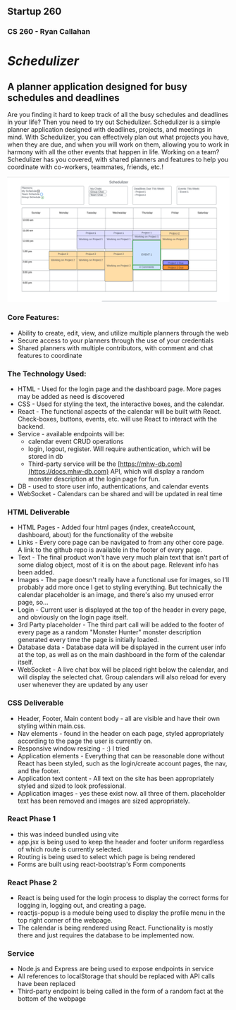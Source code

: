 ## Startup 260
### CS 260 - Ryan Callahan

# ***Schedulizer***
## A planner application designed for busy schedules and deadlines
Are you finding it hard to keep track of all the busy schedules and deadlines in your life? Then you need
to try out Schedulizer. Schedulizer is a simple planner application designed with deadlines, projects, and
meetings in mind. With Schedulizer, you can effectively plan out what projects you have, when they are due,
and when you will work on them, allowing you to work in harmony with all the other events that happen in life. 
Working on a team? Schedulizer has you covered, with shared planners and features to help you coordinate 
with co-workers, teammates, friends, etc.!

![Schedulizer Mockup](public/schedulizer_mockup.png)

### Core Features:
- Ability to create, edit, view, and utilize multiple planners through the web
- Secure access to your planners through the use of your credentials
- Shared planners with multiple contributors, with comment and chat features to coordinate

### The Technology Used:
- HTML - Used for the login page and the dashboard page. More pages may be added as need is discovered
- CSS - Used for styling the text, the interactive boxes, and the calendar.
- React - The functional aspects of the calendar will be built with React. Check-boxes, buttons, events, etc. will
  use React to interact with the backend.
- Service - available endpoints will be:
  - calendar event CRUD operations
  - login, logout, register. Will require authentication, which will be stored in db
  - Third-party service will be the [https://mhw-db.com](https://docs.mhw-db.com) API, which will display a random
  monster description at the login page for fun.
- DB - used to store user info, authentications, and calendar events
- WebSocket - Calendars can be shared and will be updated in real time

### HTML Deliverable
- HTML Pages - Added four html pages (index, createAccount, dashboard, about) for the functionality of the website
- Links - Every core page can be navigated to from any other core page. A link to the github repo is available in the
footer of every page.
- Text - The final product won't have very much plain text that isn't part of some dialog object, most of it is on the
about page. Relevant info has been added.
- Images - The page doesn't really have a functional use for images, so I'll probably add more once I get to styling
everything. But technically the calendar placeholder is an image, and there's also my unused error page, so...
- Login - Current user is displayed at the top of the header in every page, and obviously on the login page itself.
- 3rd Party placeholder - The third part call will be added to the footer of every page as a random "Monster Hunter"
monster description generated every time the page is initially loaded.
- Database data - Database data will be displayed in the current user info at the top, as well as on the main dashboard
in the form of the calendar itself.
- WebSocket - A live chat box will be placed right below the calendar, and will display the selected chat. Group
calendars will also reload for every user whenever they are updated by any user

### CSS Deliverable
- Header, Footer, Main content body - all are visible and have their own styling within main.css.
- Nav elements - found in the header on each page, styled appropriately according to the page the user is currently on.
- Responsive window resizing - :) I tried
- Application elements - Everything that can be reasonable done without React has been styled, such as the login/create
  account pages, the nav, and the footer.
- Application text content - All text on the site has been appropriately styled and sized to look professional.
- Application images - yes these exist now. all three of them. placeholder text has been removed and images are sized 
  appropriately.

### React Phase 1
- this was indeed bundled using vite
- app.jsx is being used to keep the header and footer uniform regardless of which route is currently selected.
- Routing is being used to select which page is being rendered
- Forms are built using react-bootstrap's Form components

### React Phase 2
- React is being used for the login process to display the correct forms for logging in, logging out, and creating
  a page.
- reactjs-popup is a module being used to display the profile menu in the top right corner of the webpage.
- The calendar is being rendered using React. Functionality is mostly there and just requires the database to be implemented now.

### Service
- Node.js and Express are being used to expose endpoints in service
- All references to localStorage that should be replaced with API calls have been replaced
- Third-party endpoint is being called in the form of a random fact at the bottom of the webpage